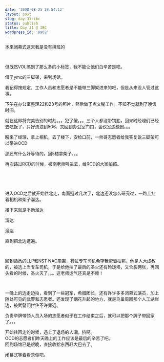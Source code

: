 ```yaml
---
date: '2008-08-25 20:54:13'
layout: post
slug: day-31-ibc
status: publish
title: Day 31 @ IBC
wordpress_id: '9902'
---
```





  
本来闭幕式这天我是没有排班的


 


但既然VOL搞到了那么多的小标签，我不能让他们白辛苦是吧。


  
借了ymc的三脚架，来到场馆。


  
我记得按规定，工作人员和志愿者是不能带三脚架进来的吧，但是从来没人管过这事。


  
下午在办公室整理22和23号的照片，然后做了点文秘工作，不知不觉就到了晚饭时间。


  
就在这即将完美告别的时刻。。。犯了傻。。。三个人都没带钥匙，回来时经理们已经去吃饭了，只好流浪到506，又回到办公室门口，会议室边绕圈。。。


  
盼来了经理，拿上相机，去了楼下，安检口前，一帅哥志愿者给我答复说三脚架可以带进OCD


  
那还有什么好等待的，回5楼拿架子。。。


  
再次路过RCD的时候，被南老师叫进去，给RCD的大家拍照。


 


 


  
进入OCD之后就开始往北走，南面逛过几次了，北边还没怎么研究过，一路上扛着相机和架子溜达。


  
接下来就是不断溜达


  
溜达


  
溜达


  
直到把北边逛遍。


 


  
回到熟悉的LLP和NST NAC周围，有位专车司机希望我帮着拍照，他是人大成教的，被选上当专车司机，于是给他拍了最后的圣火还有玲珑塔，又合影两张，再回头看的时候，圣火灭了。。。这老师运气还真是不赖！


 


  
一晚上的边走边拍，看到了一些冠军，希腊团长，还有许许多多闭幕式演员，加上随处可见的武警和志愿者。还发现了烟花升起的地方，就是鸟巢周围那个人工湖岸边，被武警们拦住不许靠近。


  
负责举牌带领人员入场的志愿者似乎在工作结束之后，就可以把那个牌子带回家了。。。


  
开始往回走的时候，遇上了退场的人潮，挤啊。  
OCD的志愿者们昨天晚上的工作应该是最后的辛苦了吧。  
回到场馆已是很晚，直接收拾东西赶大巴去了。


  
闭幕式等着看录像吧。
